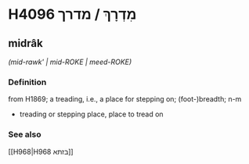 # H4096 מִדְרָךְ / מדרך

## midrâk

_(mid-rawk' | mid-ROKE | meed-ROKE)_

### Definition

from H1869; a treading, i.e., a place for stepping on; (foot-)breadth; n-m

- treading or stepping place, place to tread on

### See also

[[H968|H968 בזתא]]
